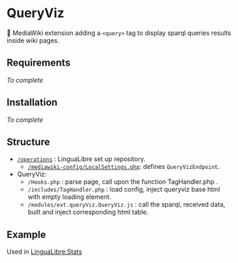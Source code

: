 # QueryViz
🌻 MediaWiki extension adding a `<query>` tag to display sparql queries results inside wiki pages.

## Requirements
_To complete_

## Installation
_To complete_

## Structure
- [`/operations`](https://github.com/lingua-libre/operations/) : LinguaLibre set up repository.
  - [`/mediawiki-config/LocalSettings.php`](https://github.com/lingua-libre/operations/blob/master/mediawiki-config/LocalSettings.php): defines `QueryVizEndpoint`.
- QueryViz: 
  - `/Hooks.php` : parse page, call upon <query> the function TagHandler.php .
  - `/includes/TagHandler.php` : load config, inject queryviz base html with empty loading element.
  - `/modules/ext.queryViz.QueryViz.js` : call the sparql, received data, built and inject corresponding html table.

## Example
Used in [LinguaLibre:Stats](https://lingualibre.org/wiki/LinguaLibre:Stats)
